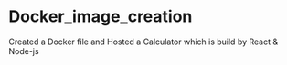 # Docker_image_creation
Created a Docker file and Hosted a Calculator which is build by React &amp; Node-js 
